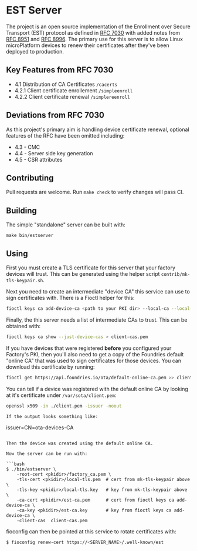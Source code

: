 # EST Server

The project is an open source implementation of the Enrollment over Secure Transport
(EST) protocol as defined in [RFC 7030](https://www.rfc-editor.org/rfc/rfc7030.html)
with added notes from [RFC 8951](https://www.rfc-editor.org/rfc/rfc8951) and
[RFC 8996](https://www.rfc-editor.org/rfc/rfc8996).
The primary use for this server is to allow Linux microPlatform devices to
renew their certificates after they've been deployed to production.

## Key Features from RFC 7030

* 4.1 Distribution of CA Certificates `/cacerts`
* 4.2.1 Client certificate enrollement `/simpleenroll`
* 4.2.2 Client certificate renewal `/simplereenroll`

## Deviations from RFC 7030

As this project's primary aim is handling device certificate renewal, optional
features of the RFC have been omitted including:

* 4.3 - CMC
* 4.4 - Server side key generation
* 4.5 - CSR attributes

## Contributing

Pull requests are welcome. Run `make check` to verify changes will pass CI.

## Building

The simple "standalone" server can be built with:

`make bin/estserver`

## Using

First you must create a TLS certificate for this server that your factory
devices will trust. This can be generated using the helper script
`contrib/mk-tls-keypair.sh`.

Next you need to create an intermediate "device CA" this service can use to
sign certificates with. There is a Fioctl helper for this:

```bash
fioctl keys ca add-device-ca <path to your PKI dir> --local-ca --local-ca-filename est-ca.pem
```

Finally, the this server needs a list of intermediate CAs to trust. This can
be obtained with:
```bash
fioctl keys ca show --just-device-cas > client-cas.pem
```

If you have devices that were registered **before** you configured your
Factory's PKI, then you'll also need to get a copy of the Foundries default
"online CA" that was used to sign certificates for those devices. You can
download this certificate by running:
```bash
fioctl get https://api.foundries.io/ota/default-online-ca.pem >> client-cas.pem
```

You can tell if a device was registered with the default online CA by looking
at it's certificate under ``/var/sota/client.pem``:
```bash
openssl x509 -in ./client.pem -issuer -noout

If the output looks something like:
```
issuer=CN=ota-devices-CA
```

Then the device was created using the default online CA.

Now the server can be run with:

```bash
$ ./bin/estserver \
    -root-cert <pkidir>/factory_ca.pem \
    -tls-cert <pkidir>/local-tls.pem  # cert from mk-tls-keypair above \
    -tls-key <pkidir>/local-tls.key   # key from mk-tls-keypair above \
    -ca-cert <pkidir>/est-ca.pem      # cert from fioctl keys ca add-device-ca \
    -ca-key <pkidir>/est-ca.key       # key from fioctl keys ca add-device-ca \
    -client-cas  client-cas.pem
```

fioconfig can then be pointed at this service to rotate certificates with:
```bash
$ fioconfig renew-cert https://<SERVER_NAME>/.well-known/est
```
